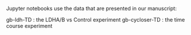 Jupyter notebooks use the data that are presented in our manuscript:

gb-ldh-TD : the LDHA/B vs Control experiment
gb-cycloser-TD : the time course experiment 
